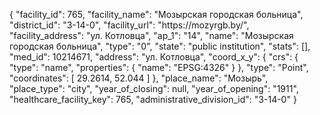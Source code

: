 {
    "facility_id": 765,
    "facility_name": "Мозырская городская больница",
    "district_id": "3-14-0",
    "facility_url": "https:\/\/mozyrgb.by\/",
    "facility_address": "ул. Котловца",
    "ap_1": "14",
    "name": "Мозырская городская больница",
    "type": "0",
    "state": "public institution",
    "stats": [],
    "med_id": 10214671,
    "address": "ул. Котловца",
    "coord_x_y": {
        "crs": {
            "type": "name",
            "properties": {
                "name": "EPSG:4326"
            }
        },
        "type": "Point",
        "coordinates": [
            29.2614,
            52.044
        ]
    },
    "place_name": "Мозырь",
    "place_type": "city",
    "year_of_closing": null,
    "year_of_opening": "1911",
    "healthcare_facility_key": 765,
    "administrative_division_id": "3-14-0"
}
